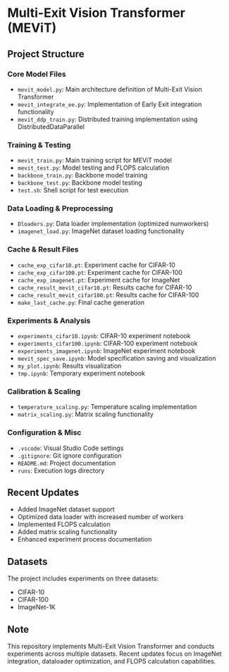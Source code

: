 # Multi-Exit Vision Transformer (MEViT)

## Project Structure

### Core Model Files
- `mevit_model.py`: Main architecture definition of Multi-Exit Vision Transformer
- `mevit_integrate_ee.py`: Implementation of Early Exit integration functionality  
- `mevit_ddp_train.py`: Distributed training implementation using DistributedDataParallel

### Training & Testing
- `mevit_train.py`: Main training script for MEViT model
- `mevit_test.py`: Model testing and FLOPS calculation
- `backbone_train.py`: Backbone model training
- `backbone_test.py`: Backbone model testing
- `test.sh`: Shell script for test execution

### Data Loading & Preprocessing
- `Dloaders.py`: Data loader implementation (optimized numworkers)
- `imagenet_load.py`: ImageNet dataset loading functionality

### Cache & Result Files
- `cache_exp_cifar10.pt`: Experiment cache for CIFAR-10
- `cache_exp_cifar100.pt`: Experiment cache for CIFAR-100 
- `cache_exp_imagenet.pt`: Experiment cache for ImageNet
- `cache_result_mevit_cifar10.pt`: Results cache for CIFAR-10
- `cache_result_mevit_cifar100.pt`: Results cache for CIFAR-100
- `make_last_cache.py`: Final cache generation

### Experiments & Analysis
- `experiments_cifar10.ipynb`: CIFAR-10 experiment notebook
- `experiments_cifar100.ipynb`: CIFAR-100 experiment notebook
- `experiments_imagenet.ipynb`: ImageNet experiment notebook
- `mevit_spec_save.ipynb`: Model specification saving and visualization
- `my_plot.ipynb`: Results visualization
- `tmp.ipynb`: Temporary experiment notebook

### Calibration & Scaling
- `temperature_scaling.py`: Temperature scaling implementation
- `matrix_scaling.py`: Matrix scaling functionality

### Configuration & Misc
- `.vscode`: Visual Studio Code settings
- `.gitignore`: Git ignore configuration  
- `README.md`: Project documentation
- `runs`: Execution logs directory

## Recent Updates
- Added ImageNet dataset support
- Optimized data loader with increased number of workers
- Implemented FLOPS calculation
- Added matrix scaling functionality
- Enhanced experiment process documentation

## Datasets
The project includes experiments on three datasets:
- CIFAR-10
- CIFAR-100  
- ImageNet-1K

## Note
This repository implements Multi-Exit Vision Transformer and conducts experiments across multiple datasets. Recent updates focus on ImageNet integration, dataloader optimization, and FLOPS calculation capabilities.